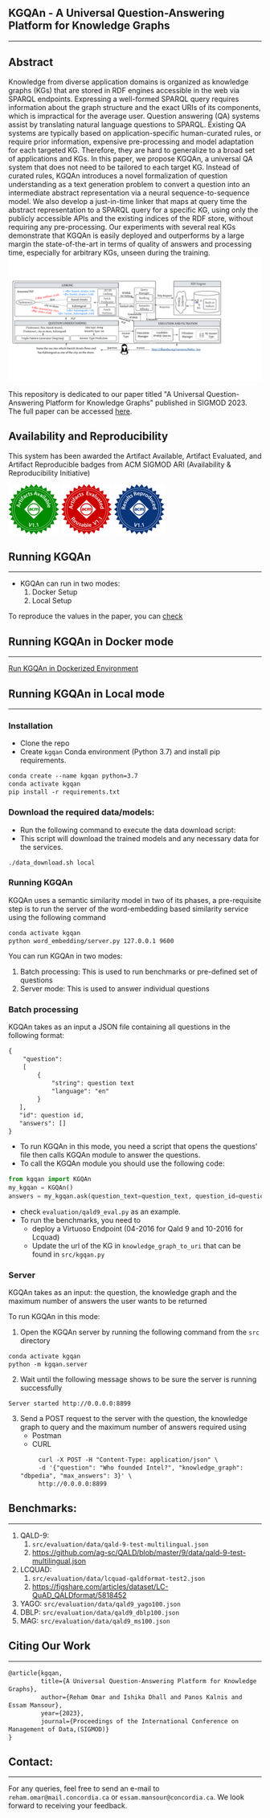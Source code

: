  KGQAn - A Universal Question-Answering Platform for Knowledge Graphs 
 ---
 - - - - -

Abstract
-------
Knowledge from diverse application domains is organized as knowledge graphs (KGs) that are stored in RDF engines accessible in the web via SPARQL endpoints. Expressing a well-formed SPARQL query requires information about the graph structure and the exact URIs of its components, which is impractical for the average user. Question answering (QA) systems assist by translating natural language questions to SPARQL. Existing QA systems are typically based on application-specific human-curated rules, or require prior information, expensive pre-processing and model adaptation for each targeted KG. Therefore, they are hard to generalize to a broad set of applications and KGs. In this paper, we propose KGQAn, a universal QA system that does not need to be tailored to each target KG. Instead of curated rules, KGQAn introduces a novel formalization of question understanding as a text generation problem to convert a question into an intermediate abstract representation via a neural sequence-to-sequence model. We also develop a just-in-time linker that maps at query time the abstract representation to a SPARQL query for a specific KG, using only the publicly accessible APIs and the existing indices of the RDF store, without requiring any pre-processing. Our experiments with several real KGs demonstrate that KGQAn is easily deployed and outperforms by a large margin the state-of-the-art in terms of quality of answers and processing time, especially for arbitrary KGs, unseen during the training.
![GitHub Logo](logo/KGQAn%20Architecture.png)

This repository is dedicated to our paper titled "A Universal Question-Answering Platform for Knowledge Graphs" published in SIGMOD 2023. The full paper can be accessed [here](https://dl.acm.org/doi/10.1145/3588911).

## Availability and Reproducibility

This system has been awarded the Artifact Available, Artifact Evaluated, and Artifact Reproducible badges from ACM SIGMOD ARI (Availability & Reproducibility Initiative)
 
 ![Artifact Available](Figures/artifacts_available_v1_1_2.png) ![Artifact Evaluated](Figures/artifacts_evaluated_reusable_v1_1_2.png) ![Artifact Reproducible](Figures/results_reproduced_v1_1_2.png)




Running KGQAn
-------------
- - - - 
- KGQAn can run in two modes:
  1. Docker Setup
  2. Local Setup

To reproduce the values in the paper, you can [check](reproducability/Instructions.md)

Running KGQAn in Docker mode 
------------
- - - - 
[Run KGQAn in Dockerized Environment](docker_run.md)

Running KGQAn in Local mode 
------------
- - - - 

### Installation
 
* Clone the repo
* Create `kgqan` Conda environment (Python 3.7) and install pip requirements.
```
conda create --name kgqan python=3.7
conda activate kgqan
pip install -r requirements.txt
```

### Download the required data/models:
- Run the following command to execute the data download script:
- This script will download the trained models and any necessary data for the services.
```shell
./data_download.sh local
```

### Running KGQAn

KGQAn uses a semantic similarity model in two of its phases, a pre-requisite step is to run the server of the
word-embedding based similarity service using the following command
 ```
 conda activate kgqan
 python word_embedding/server.py 127.0.0.1 9600
 ```
You can run KGQAn in two modes:
1. Batch processing: This is used to run benchmarks or pre-defined set of questions
2. Server mode: This is used to answer individual questions

### Batch processing ###
KGQAn takes as an input a JSON file containing all questions in the following format:
```
{
    "question": 
    [
        {
            "string": question text
            "language": "en"
        }
   ],
   "id": question id,
   "answers": []
}
```
* To run KGQAn in this mode, you need a script that opens the questions' file then calls KGQAn module to answer the questions.
* To call the KGQAn module you should use the following code:
```python
from kgqan import KGQAn
my_kgqan = KGQAn()
answers = my_kgqan.ask(question_text=question_text, question_id=question['id'], knowledge_graph=knowledge_graph)
```
* check `evaluation/qald9_eval.py` as an example.
* To run the benchmarks, you need to
  * deploy a Virtuoso Endpoint (04-2016 for Qald 9 and 10-2016 for Lcquad)
  * Update the url of the KG in `knowledge_graph_to_uri` that can be found in `src/kgqan.py` 
### Server ###
KGQAn takes as an input: the question, the knowledge graph and the maximum number of answers the user wants to be returned

To run KGQAn in this mode:
1. Open the KGQAn server by running the following command from the `src` directory
```
conda activate kgqan
python -m kgqan.server
```
2. Wait until the following message shows to be sure the server is running successfully
```
Server started http://0.0.0.0:8899
```
3. Send a POST request to the server with the question, the knowledge graph to query and the maximum number of answers required using
   * Postman
   * CURL
   ```
        curl -X POST -H "Content-Type: application/json" \
        -d '{"question": "Who founded Intel?", "knowledge_graph": "dbpedia", "max_answers": 3}' \
        http://0.0.0.0:8899
   ```

Benchmarks:
-
- - - -
1. QALD-9:
   1. `src/evaluation/data/qald-9-test-multilingual.json`
   2. https://github.com/ag-sc/QALD/blob/master/9/data/qald-9-test-multilingual.json
2. LCQUAD:
   1. `src/evaluation/data/lcquad-qaldformat-test2.json `
   2. https://figshare.com/articles/dataset/LC-QuAD_QALDformat/5818452 
3. YAGO: `src/evaluation/data/qald9_yago100.json ` 
4. DBLP: `src/evaluation/data/qald9_dblp100.json ` 
5. MAG: `src/evaluation/data/qald9_ms100.json` 

Citing Our Work
-
- - - -
```
@article{kgqan,
         title={A Universal Question-Answering Platform for Knowledge Graphs}, 
         author={Reham Omar and Ishika Dhall and Panos Kalnis and Essam Mansour},
         year={2023},
         journal={Proceedings of the International Conference on Management of Data,(SIGMOD)} 
}
```
Contact:
-
- - - -
For any queries, feel free to send an e-mail to `reham.omar@mail.concordia.ca` or `essam.mansour@concordia.ca`. We look forward to receiving your feedback.
